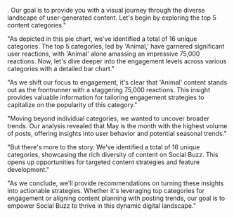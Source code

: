 . Our goal is to provide you with a visual journey through the diverse landscape of user-generated content. Let's begin by exploring the top 5 content categories."

"As depicted in this pie chart, we've identified a total of 16 unique categories. The top 5 categories, led by 'Animal,' have garnered significant user reactions, with 'Animal' alone amassing an impressive 75,000 reactions. Now, let's dive deeper into the engagement levels across various categories with a detailed bar chart."

"As we shift our focus to engagement, it's clear that 'Animal' content stands out as the frontrunner with a staggering 75,000 reactions. This insight provides valuable information for tailoring engagement strategies to capitalize on the popularity of this category."

"Moving beyond individual categories, we wanted to uncover broader trends. Our analysis revealed that May is the month with the highest volume of posts, offering insights into user behavior and potential seasonal trends."

"But there's more to the story. We've identified a total of 16 unique categories, showcasing the rich diversity of content on Social Buzz. This opens up opportunities for targeted content strategies and feature development."

"As we conclude, we'll provide recommendations on turning these insights into actionable strategies. Whether it's leveraging top categories for engagement or aligning content planning with posting trends, our goal is to empower Social Buzz to thrive in this dynamic digital landscape."

